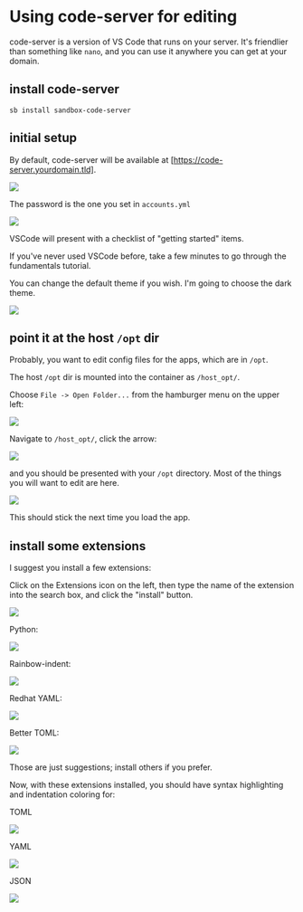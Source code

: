 # Using code-server for editing

code-server is a version of VS Code that runs on your server.  It's friendlier than something like `nano`, and you can use it anywhere you can get at your domain.

## install code-server

```shell
sb install sandbox-code-server
```

## initial setup

By default, code-server will be available at [https://code-server.yourdomain.tld].

   ![](../../images/code-server-setup/01-login.png)

The password is the one you set in `accounts.yml`

   ![](../../images/code-server-setup/02-screen.png)

VSCode will present with a checklist of "getting started" items.

If you've never used VSCode before, take a few minutes to go through the fundamentals tutorial.

You can change the default theme if you wish.  I'm going to choose the dark theme.

   ![](../../images/code-server-setup/03-dark-mode-home-dir.png)

## point it at the host `/opt` dir

Probably, you want to edit config files for the apps, which are in `/opt`.

The host `/opt` dir is mounted into the container as `/host_opt/`.

Choose `File -> Open Folder...` from the hamburger menu on the upper left:

   ![](../../images/code-server-setup/04-file-open-folder.png)

Navigate to `/host_opt/`, click the arrow:

   ![](../../images/code-server-setup/05-host-opt.png)

and you should be presented with your `/opt` directory.  Most of the things you will want to edit are here.

   ![](../../images/code-server-setup/06-host-opt.png)

This should stick the next time you load the app.

## install some extensions

I suggest you install a few extensions:

Click on the Extensions icon on the left, then type the name of the extension into the search box, and click the "install" button.

   ![](../../images/code-server-setup/07-extensions.png)

Python:

   ![](../../images/code-server-setup/08-python.png)

Rainbow-indent:

   ![](../../images/code-server-setup/09-rainbow.png)

Redhat YAML:

   ![](../../images/code-server-setup/10-yaml.png)

Better TOML:

   ![](../../images/code-server-setup/11-toml.png)

Those are just suggestions; install others if you prefer.

Now, with these extensions installed, you should have syntax highlighting and indentation coloring for:

TOML

   ![](../../images/code-server-setup/12-toml-sample.png)

YAML

   ![](../../images/code-server-setup/13-yaml-sample.png)

JSON

   ![](../../images/code-server-setup/14-json-sample.png)
